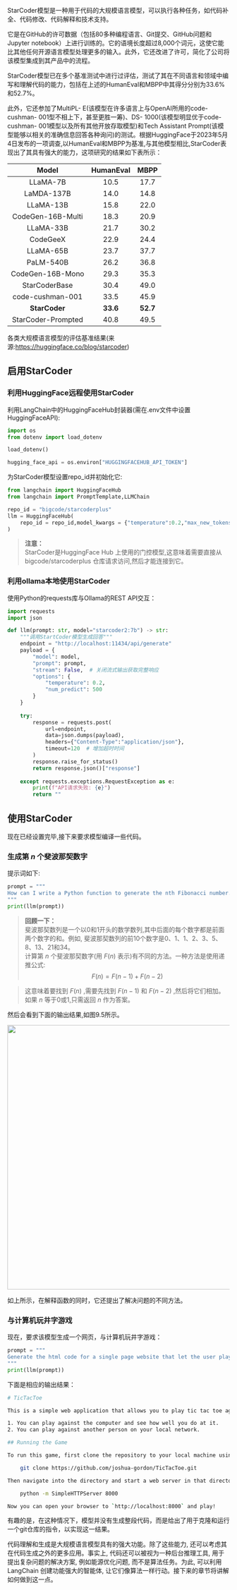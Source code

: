 StarCoder模型是一种用于代码的大规模语言模型，可以执行各种任务，如代码补全、代码修改、代码解释和技术支持。

它是在GitHub的许可数据（包括80多种编程语言、Git提交、GitHub问题和Jupyter notebook）上进行训练的。它的语境长度超过8,000个词元，这使它能比其他任何开源语言模型处理更多的输入。此外，它还改进了许可，简化了公司将该模型集成到其产品中的流程。

StarCoder模型已在多个基准测试中进行过评估，测试了其在不同语言和领域中编写和理解代码的能力，包括在上述的HumanEval和MBPP中其得分分别为33.6%和52.7%。

此外，它还参加了MultiPL- E(该模型在许多语言上与OpenAI所用的code- cushman- 001型不相上下，甚至更胜一筹)、DS- 1000(该模型明显优于code- cushman- 001模型以及所有其他开放存取模型)和Tech Assistant Prompt(该模型能够以相关的准确信息回答各种询问)的测试。根据HuggingFace于2023年5月4日发布的一项调查,以HumanEval和MBPP为基准,与其他模型相比,StarCoder表现出了其具有强大的能力，这项研究的结果如下表所示：

|Model 	|HumanEval 	|MBPP|
|:-:|:-:|:-:|
|LLaMA-7B 	|10.5 	|17.7|
|LaMDA-137B 	|14.0 	|14.8|
|LLaMA-13B 	|15.8 	|22.0|
|CodeGen-16B-Multi 	|18.3 	|20.9|
|LLaMA-33B 	|21.7 	|30.2|
|CodeGeeX 	|22.9 	|24.4|
|LLaMA-65B 	|23.7 	|37.7|
|PaLM-540B 	|26.2 	|36.8|
|CodeGen-16B-Mono 	|29.3 	|35.3|
|StarCoderBase 	|30.4 	|49.0|
|code-cushman-001 	|33.5 	|45.9|
|**StarCoder** 	|**33.6** 	|**52.7**|
|StarCoder-Prompted 	|40.8 	|49.5|
  
各类大规模语言模型的评估基准结果(来源:https://huggingface.co/blog/starcoder)


## 启用StarCoder

### 利用HuggingFace远程使用StarCoder

利用LangChain中的HuggingFaceHub封装器(需在.env文件中设置HuggingFaceAPI):
```python
import os 
from dotenv import load_dotenv 

load_dotenv() 

hugging_face_api = os.environ["HUGGINGFACEHUB_API_TOKEN"]
```

为StarCoder模型设置repo_id并初始化它:
```python
from langchain import HuggingFaceHub 
from langchain import PromptTemplate,LLMChain 

repo_id = "bigcode/starcoderplus" 
llm = HuggingFaceHub(
    repo_id = repo_id,model_kwargs = {"temperature":0.2,"max_new_tokens": 500} 
) 
```

>**注意：**  
StarCoder是HuggingFace Hub 上使用的门控模型,这意味着需要直接从 bigcode/starcoderplus 仓库请求访问,然后才能连接到它。

### 利用ollama本地使用StarCoder
使用Python的requests库与Ollama的REST API交互：
```python
import requests
import json

def llm(prompt: str, model="starcoder2:7b") -> str:
    """调用StartCoder模型生成回答"""
    endpoint = "http://localhost:11434/api/generate"
    payload = {
        "model": model,
        "prompt": prompt,
        "stream": False,  # 关闭流式输出获取完整响应
        "options": {
            "temperature": 0.2,
            "num_predict": 500
        }
    }
    
    try:
        response = requests.post(
            url=endpoint,
            data=json.dumps(payload),
            headers={"Content-Type":"application/json"},
            timeout=120  # 增加超时时间
        )
        response.raise_for_status()
        return response.json()["response"]
    
    except requests.exceptions.RequestException as e:
        print(f"API请求失败: {e}")
        return ""
```
## 使用StarCoder

现在已经设置完毕,接下来要求模型编译一些代码。
### 生成第  $n$  个斐波那契数字

提示词如下:

```python
prompt = """
How can I write a Python function to generate the nth Fibonacci number. Give me an example and explain it.
"""
print(llm(prompt))
```

> **回顾一下：**  
斐波那契数列是一个以0和1开头的数学数列,其中后面的每个数字都是前面两个数字的和。例如, 斐波那契数列的前10个数字是0、1、1、2、3、5、8、13、21和34。  
计算第  $n$  个斐波那契数字(用  $F(n)$  表示)有不同的方法。一种方法是使用递推公式:  
$$
F(n) = F(n - 1) + F(n - 2)
$$
  
>这意味着要找到  $F(n)$  ,需要先找到  $F(n - 1)$  和  $F(n - 2)$  ,然后将它们相加。如果  $n$  等于0或1,只需返回  $n$  作为答案。

然后会看到下面的输出结果,如图9.5所示。

<p align="center">
<img src="/img/5.1.png" width="600">
</p>



如上所示，在解释函数的同时，它还提出了解决问题的不同方法。

### 与计算机玩井字游戏
现在，要求该模型生成一个网页，与计算机玩井字游戏：
```python
prompt = """ 
Generate the html code for a single page website that let the user play tic tac toe.
"""
print(llm(prompt))
```
下面是相应的输出结果：


```bash
# TicTacToe

This is a simple web application that allows you to play tic tac toe against another player. The game can be played in two ways:

1. You can play against the computer and see how well you do at it.
2. You can play against another person on your local network.

## Running the Game

To run this game, first clone the repository to your local machine using the following command:

    git clone https://github.com/joshua-gordon/TicTacToe.git

Then navigate into the directory and start a web server in that directory with the following command:

    python -m SimpleHTTPServer 8000

Now you can open your browser to `http://localhost:8000` and play!
```


有趣的是，在这种情况下，模型并没有生成整段代码，而是给出了用于克隆和运行一个git仓库的指令，以实现这一结果。


代码理解和生成是大规模语言模型具有的强大功能。除了这些能力, 还可以考虑其在代码生成之外的更多应用。事实上, 代码还可以被视为一种后台推理工具, 用于提出复杂问题的解决方案, 例如能源优化问题, 而不是算法任务。为此, 可以利用 LangChain 创建功能强大的智能体, 让它们像算法一样行动。接下来的章节将讲解如何做到这一点。